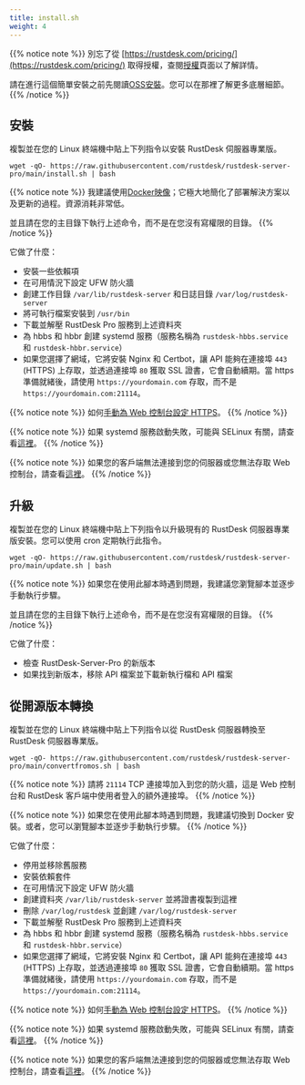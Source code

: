 ```yaml
---
title: install.sh 
weight: 4
---
```


{{% notice note %}}
別忘了從 [https://rustdesk.com/pricing/](https://rustdesk.com/pricing/) 取得授權，查閱[授權](https://rustdesk.com/docs/en/self-host/rustdesk-server-pro/license/)頁面以了解詳情。

請在進行這個簡單安裝之前先閱讀[OSS安裝](https://rustdesk.com/docs/en/self-host/rustdesk-server-oss/install/)。您可以在那裡了解更多底層細節。
{{% /notice %}}

## 安裝

複製並在您的 Linux 終端機中貼上下列指令以安裝 RustDesk 伺服器專業版。

`wget -qO- https://raw.githubusercontent.com/rustdesk/rustdesk-server-pro/main/install.sh | bash`

{{% notice note %}}
我建議使用[Docker映像](https://rustdesk.com/docs/en/self-host/rustdesk-server-pro/installscript/docker/#docker-compose)；它極大地簡化了部署解決方案以及更新的過程。資源消耗非常低。

並且請在您的主目錄下執行上述命令，而不是在您沒有寫權限的目錄。
{{% /notice %}}

它做了什麼：

- 安裝一些依賴項
- 在可用情況下設定 UFW 防火牆
- 創建工作目錄 `/var/lib/rustdesk-server` 和日誌目錄 `/var/log/rustdesk-server`
- 將可執行檔案安裝到 `/usr/bin`
- 下載並解壓 RustDesk Pro 服務到上述資料夾
- 為 hbbs 和 hbbr 創建 systemd 服務（服務名稱為 `rustdesk-hbbs.service` 和 `rustdesk-hbbr.service`）
- 如果您選擇了網域，它將安裝 Nginx 和 Certbot，讓 API 能夠在連接埠 `443` (HTTPS) 上存取，並透過連接埠 `80` 獲取 SSL 證書，它會自動續期。當 https 準備就緒後，請使用 `https://yourdomain.com` 存取，而不是 `https://yourdomain.com:21114`。

{{% notice note %}}
如何[手動為 Web 控制台設定 HTTPS](https://rustdesk.com/docs/en/self-host/rustdesk-server-pro/faq/#set-up-https-for-web-console-manually)。
{{% /notice %}}

{{% notice note %}}
如果 systemd 服務啟動失敗，可能與 SELinux 有關，請查看[這裡](https://rustdesk.com/docs/en/self-host/rustdesk-server-pro/faq/#selinux)。
{{% /notice %}}

{{% notice note %}}
如果您的客戶端無法連接到您的伺服器或您無法存取 Web 控制台，請查看[這裡](https://rustdesk.com/docs/en/self-host/rustdesk-server-pro/faq/#firewall)。
{{% /notice %}}

## 升級

複製並在您的 Linux 終端機中貼上下列指令以升級現有的 RustDesk 伺服器專業版安裝。您可以使用 cron 定期執行此指令。

`wget -qO- https://raw.githubusercontent.com/rustdesk/rustdesk-server-pro/main/update.sh | bash`

{{% notice note %}}
如果您在使用此腳本時遇到問題，我建議您瀏覽腳本並逐步手動執行步驟。

並且請在您的主目錄下執行上述命令，而不是在您沒有寫權限的目錄。
{{% /notice %}}

它做了什麼：

- 檢查 RustDesk-Server-Pro 的新版本
- 如果找到新版本，移除 API 檔案並下載新執行檔和 API 檔案

## 從開源版本轉換

複製並在您的 Linux 終端機中貼上下列指令以從 RustDesk 伺服器轉換至 RustDesk 伺服器專業版。

`wget -qO- https://raw.githubusercontent.com/rustdesk/rustdesk-server-pro/main/convertfromos.sh | bash`

{{% notice note %}}
請將 `21114` TCP 連接埠加入到您的防火牆，這是 Web 控制台和 RustDesk 客戶端中使用者登入的額外連接埠。
{{% /notice %}}

{{% notice note %}}
如果您在使用此腳本時遇到問題，我建議切換到 Docker 安裝。或者，您可以瀏覽腳本並逐步手動執行步驟。
{{% /notice %}}

它做了什麼：

- 停用並移除舊服務
- 安裝依賴套件
- 在可用情況下設定 UFW 防火牆
- 創建資料夾 `/var/lib/rustdesk-server` 並將證書複製到這裡
- 刪除 `/var/log/rustdesk` 並創建 `/var/log/rustdesk-server`
- 下載並解壓 RustDesk Pro 服務到上述資料夾
- 為 hbbs 和 hbbr 創建 systemd 服務（服務名稱為 `rustdesk-hbbs.service` 和 `rustdesk-hbbr.service`）
- 如果您選擇了網域，它將安裝 Nginx 和 Certbot，讓 API 能夠在連接埠 `443` (HTTPS) 上存取，並透過連接埠 `80` 獲取 SSL 證書，它會自動續期。當 https 準備就緒後，請使用 `https://yourdomain.com` 存取，而不是 `https://yourdomain.com:21114`。

{{% notice note %}}
如何[手動為 Web 控制台設定 HTTPS](https://rustdesk.com/docs/en/self-host/rustdesk-server-pro/faq/#set-up-https-for-web-console-manually)。
{{% /notice %}}

{{% notice note %}}
如果 systemd 服務啟動失敗，可能與 SELinux 有關，請查看[這裡](https://rustdesk.com/docs/en/self-host/rustdesk-server-pro/faq/#selinux)。
{{% /notice %}}

{{% notice note %}}
如果您的客戶端無法連接到您的伺服器或您無法存取 Web 控制台，請查看[這裡](https://rustdesk.com/docs/en/self-host/rustdesk-server-pro/faq/#firewall)。
{{% /notice %}}
